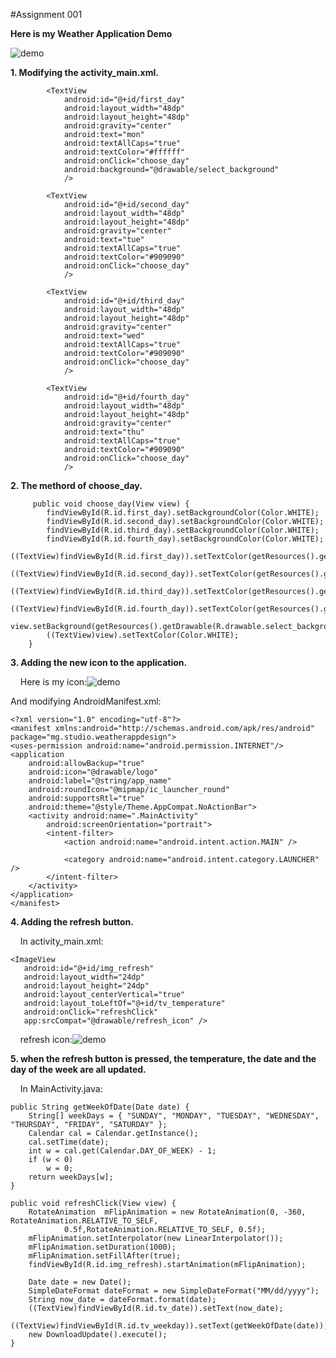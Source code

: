 
#Assignment 001


**Here is my Weather Application Demo**

  ![demo](https://github.com/lining9717/weather-application/blob/master/display/assignment01_demo.gif?raw=true)
    
**1. Modifying the activity_main.xml.**

			<TextView
                android:id="@+id/first_day"
                android:layout_width="48dp"
                android:layout_height="48dp"
                android:gravity="center"
                android:text="mon"
                android:textAllCaps="true"
                android:textColor="#ffffff"
                android:onClick="choose_day"
                android:background="@drawable/select_background"
                />

            <TextView
                android:id="@+id/second_day"
                android:layout_width="48dp"
                android:layout_height="48dp"
                android:gravity="center"
                android:text="tue"
                android:textAllCaps="true"
                android:textColor="#909090"
                android:onClick="choose_day"
                />

			<TextView
                android:id="@+id/third_day"
                android:layout_width="48dp"
                android:layout_height="48dp"
                android:gravity="center"
                android:text="wed"
                android:textAllCaps="true"
                android:textColor="#909090"
                android:onClick="choose_day"
                />

			<TextView
                android:id="@+id/fourth_day"
                android:layout_width="48dp"
                android:layout_height="48dp"
                android:gravity="center"
                android:text="thu"
                android:textAllCaps="true"
                android:textColor="#909090"
                android:onClick="choose_day"
                />

**2. The methord of choose_day.**

		 public void choose_day(View view) {
	        findViewById(R.id.first_day).setBackgroundColor(Color.WHITE);
	        findViewById(R.id.second_day).setBackgroundColor(Color.WHITE);
	        findViewById(R.id.third_day).setBackgroundColor(Color.WHITE);
	        findViewById(R.id.fourth_day).setBackgroundColor(Color.WHITE);
	        ((TextView)findViewById(R.id.first_day)).setTextColor(getResources().getColor(R.color.colorText));
	        ((TextView)findViewById(R.id.second_day)).setTextColor(getResources().getColor(R.color.colorText));
	        ((TextView)findViewById(R.id.third_day)).setTextColor(getResources().getColor(R.color.colorText));
	        ((TextView)findViewById(R.id.fourth_day)).setTextColor(getResources().getColor(R.color.colorText));
	        view.setBackground(getResources().getDrawable(R.drawable.select_background));
	        ((TextView)view).setTextColor(Color.WHITE);
	    }



**3. Adding the new icon to the application.** 
  
&nbsp;&nbsp;&nbsp;&nbsp;Here is my icon:![demo](https://github.com/lining9717/weather-application/blob/master/app/src/main/res/drawable/logo.png?raw=true)

And modifying AndroidManifest.xml:

	<?xml version="1.0" encoding="utf-8"?>
	<manifest xmlns:android="http://schemas.android.com/apk/res/android"
    package="mg.studio.weatherappdesign">
    <uses-permission android:name="android.permission.INTERNET"/>
    <application
        android:allowBackup="true"
        android:icon="@drawable/logo"
        android:label="@string/app_name"
        android:roundIcon="@mipmap/ic_launcher_round"
        android:supportsRtl="true"
        android:theme="@style/Theme.AppCompat.NoActionBar">
        <activity android:name=".MainActivity"
            android:screenOrientation="portrait">
            <intent-filter>
                <action android:name="android.intent.action.MAIN" />

                <category android:name="android.intent.category.LAUNCHER" />
            </intent-filter>
        </activity>
    </application>
	</manifest>

**4. Adding the refresh button.**

&nbsp;&nbsp;&nbsp;&nbsp;In activity_main.xml:
	
	<ImageView
       android:id="@+id/img_refresh"
       android:layout_width="24dp"
       android:layout_height="24dp"
       android:layout_centerVertical="true"
       android:layout_toLeftOf="@+id/tv_temperature"
       android:onClick="refreshClick"
       app:srcCompat="@drawable/refresh_icon" />	

&nbsp;&nbsp;&nbsp;&nbsp;refresh icon:![demo](https://github.com/lining9717/weather-application/blob/master/app/src/main/res/drawable/refresh_icon.png?raw=true)

**5. when the refresh button is pressed, the temperature, the date and the day of the week are all updated.**

&nbsp;&nbsp;&nbsp;&nbsp;In MainActivity.java:
	
	public String getWeekOfDate(Date date) {
        String[] weekDays = { "SUNDAY", "MONDAY", "TUESDAY", "WEDNESDAY", "THURSDAY", "FRIDAY", "SATURDAY" };
        Calendar cal = Calendar.getInstance();
        cal.setTime(date);
        int w = cal.get(Calendar.DAY_OF_WEEK) - 1;
        if (w < 0)
            w = 0;
        return weekDays[w];
    }

    public void refreshClick(View view) {
        RotateAnimation  mFlipAnimation = new RotateAnimation(0, -360, RotateAnimation.RELATIVE_TO_SELF,
                0.5f,RotateAnimation.RELATIVE_TO_SELF, 0.5f);
        mFlipAnimation.setInterpolator(new LinearInterpolator());
        mFlipAnimation.setDuration(1000);
        mFlipAnimation.setFillAfter(true);
        findViewById(R.id.img_refresh).startAnimation(mFlipAnimation);

        Date date = new Date();
        SimpleDateFormat dateFormat = new SimpleDateFormat("MM/dd/yyyy");
        String now_date = dateFormat.format(date);
        ((TextView)findViewById(R.id.tv_date)).setText(now_date);
        ((TextView)findViewById(R.id.tv_weekday)).setText(getWeekOfDate(date));
        new DownloadUpdate().execute();
    }






